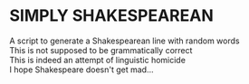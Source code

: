 # SIMPLY SHAKESPEAREAN

A script to generate a Shakespearean line with random words<br/>
This is not supposed to be grammatically correct<br/>
This is indeed an attempt of linguistic homicide<br/>
I hope Shakespeare doesn't get mad...<br/>